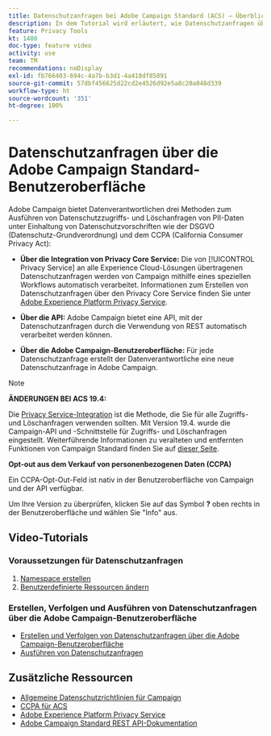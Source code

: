 ```yaml
---
title: Datenschutzanfragen bei Adobe Campaign Standard (ACS) – Überblick
description: In dem Tutorial wird erläutert, wie Datenschutzanfragen über die Benutzeroberfläche von Adobe Campaign Standard erstellt werden.
feature: Privacy Tools
kt: 1480
doc-type: feature video
activity: use
team: TM
recommendations: noDisplay
exl-id: fb766403-694c-4a7b-b3d1-4a418df85891
source-git-commit: 57dbf456625d22cd2e4526d92e5a8c20a048d339
workflow-type: ht
source-wordcount: '351'
ht-degree: 100%

---
```


# Datenschutzanfragen über die Adobe Campaign Standard-Benutzeroberfläche

Adobe Campaign bietet Datenverantwortlichen drei Methoden zum Ausführen von Datenschutzzugriffs- und Löschanfragen von PII-Daten unter Einhaltung von Datenschutzvorschriften wie der DSGVO (Datenschutz-Grundverordnung) und dem CCPA (California Consumer Privacy Act):

* **Über die Integration von Privacy Core Service:** Die von [!UICONTROL Privacy Service] an alle Experience Cloud-Lösungen übertragenen Datenschutzanfragen werden von Campaign mithilfe eines speziellen Workflows automatisch verarbeitet. Informationen zum Erstellen von Datenschutzanfragen über den Privacy Core Service finden Sie unter [Adobe Experience Platform Privacy Service](https://www.adobe.io/apis/experienceplatform/gdpr.html).

* **Über die API:** Adobe Campaign bietet eine API, mit der Datenschutzanfragen durch die Verwendung von REST automatisch verarbeitet werden können.

* **Über die Adobe Campaign-Benutzeroberfläche:** Für jede Datenschutzanfrage erstellt der Datenverantwortliche eine neue Datenschutzanfrage in Adobe Campaign.

>[!NOTE]
>
> **ÄNDERUNGEN BEI ACS 19.4:**
> 
> Die [Privacy Service-Integration](https://www.adobe.io/apis/experienceplatform/gdpr.html) ist die Methode, die Sie für alle Zugriffs- und Löschanfragen verwenden sollten. Mit Version 19.4. wurde die Campaign-API und -Schnittstelle für Zugriffs- und Löschanfragen eingestellt. Weiterführende Informationen zu veralteten und entfernten Funktionen von Campaign Standard finden Sie auf [dieser Seite](https://experienceleague.adobe.com/docs/campaign-standard/using/release-notes/deprecated-features.html?lang=de).
>
>**Opt-out aus dem Verkauf von personenbezogenen Daten (CCPA)**
>
> Ein CCPA-Opt-Out-Feld ist nativ in der Benutzeroberfläche von Campaign und der API verfügbar.
>
> Um Ihre Version zu überprüfen, klicken Sie auf das Symbol **?** oben rechts in der Benutzeroberfläche und wählen Sie &quot;Info&quot; aus.

## Video-Tutorials

### Voraussetzungen für Datenschutzanfragen

1. [Namespace erstellen](/help/privacy/namespaces-for-privacy-requests.md)
1. [Benutzerdefinierte Ressourcen ändern](/help/privacy/custom-resources-for-privacy-requests.md)

### Erstellen, Verfolgen und Ausführen von Datenschutzanfragen über die Adobe Campaign-Benutzeroberfläche

* [Erstellen und Verfolgen von Datenschutzanfragen über die Adobe Campaign-Benutzeroberfläche](/help/privacy/create-and-track-privacy-requests.md)
* [Ausführen von Datenschutzanfragen](/help/privacy/execute-privacy-requests.md)

## Zusätzliche Ressourcen

* [Allgemeine Datenschutzrichtlinien für Campaign](https://experienceleague.adobe.com/docs/campaign-classic/using/getting-started/privacy/privacy-management.html?lang=de#getting-started)
* [CCPA für ACS](https://experienceleague.adobe.com/docs/campaign-standard/using/getting-started/privacy/privacy-requests.html?lang=de#privacy-requests)
* [Adobe Experience Platform Privacy Service](https://www.adobe.io/apis/experienceplatform/gdpr.html)
* [Adobe Campaign Standard REST API-Dokumentation](https://final-docs.campaign.adobe.com/doc/standard/en/api/ACS_API.html#privacy-management)
